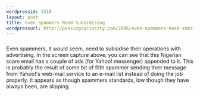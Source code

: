 ```yaml
---
wordpressid: 1518
layout: post
title: Even Spammers Need Subsidising
wordpressurl: http://passingcuriosity.com/2006/even-spammers-need-subsidising/
---
```

<a href="http://photos1.blogger.com/blogger/5615/352/1600/spam.jpg"><img style="display:block; margin:0px auto 10px; text-align:center;cursor:pointer; cursor:hand;" src="http://photos1.blogger.com/blogger/5615/352/320/spam.jpg" border="0" alt="" /></a>Even spammers, it would seem, need to subsidise their operations with advertising. In the screen capture above, you can see that this Nigerian scam email has a couple of ads (for Yahoo! messenger) appended to it. This is probably the result of some bit of filth spammer sending their message from Yahoo!'s web-mail service to an e-mail list instead of doing the job properly. It appears as though spammers standards, low though they have always been, are slipping.
